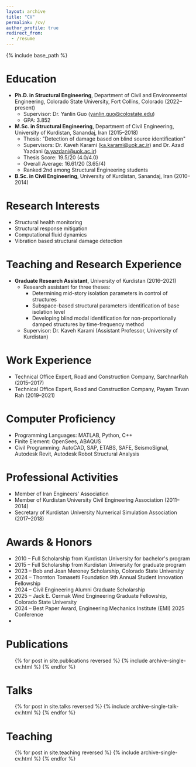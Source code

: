```yaml
---
layout: archive
title: "CV"
permalink: /cv/
author_profile: true
redirect_from:
  - /resume
---
```


{% include base_path %}

Education
======
* **Ph.D. in Structural Engineering**, Department of Civil and Environmental Engineering, Colorado State University, Fort Collins, Colorado (2022&ndash;present)
  * Supervisor: Dr. Yanlin Guo (<yanlin.guo@colostate.edu>)
  * GPA: 3.852
* **M.Sc. in Structural Engineering**, Department of Civil Engineering, University of Kurdistan, Sanandaj, Iran (2015&ndash;2018)
  * Thesis: "Detection of damage based on blind source identification"
  * Supervisors: Dr. Kaveh Karami (<ka.karami@uok.ac.ir>) and Dr. Azad Yazdani (<a.yazdani@uok.ac.ir>)
  * Thesis Score: 19.5/20 (4.0/4.0)
  * Overall Average: 16.61/20 (3.65/4)
  * Ranked 2nd among Structural Engineering students
* **B.Sc. in Civil Engineering**, University of Kurdistan, Sanandaj, Iran (2010&ndash;2014)

Research Interests
======
* Structural health monitoring
* Structural response mitigation
* Computational fluid dynamics
* Vibration based structural damage detection

Teaching and Research Experience
======
* **Graduate Research Assistant**, University of Kurdistan (2016&ndash;2021)
  * Research assistant for three theses:
    * Determining mid-story isolation parameters in control of structures
    * Subspace-based structural parameters identification of base isolation level
    * Developing blind modal identification for non-proportionally damped structures by time-frequency method
  * Supervisor: Dr. Kaveh Karami (Assistant Professor, University of Kurdistan)

Work Experience
======
* Technical Office Expert, Road and Construction Company, SarchnarRah (2015&ndash;2017)
* Technical Office Expert, Road and Construction Company, Payam Tavan Rah (2019&ndash;2021)

Computer Proficiency
======
* Programming Languages: MATLAB, Python, C++
* Finite Element: OpenSees, ABAQUS
* Civil Programming: AutoCAD, SAP, ETABS, SAFE, SeismoSignal, Autodesk Revit, Autodesk Robot Structural Analysis

Professional Activities
======
* Member of Iran Engineers' Association
* Member of Kurdistan University Civil Engineering Association (2011&ndash;2014)
* Secretary of Kurdistan University Numerical Simulation Association (2017&ndash;2018)

Awards & Honors
======
* 2010 &ndash; Full Scholarship from Kurdistan University for bachelor's program
* 2015 &ndash; Full Scholarship from Kurdistan University for graduate program
* 2023 &ndash; Bob and Joan Meroney Scholarship, Colorado State University
* 2024 &ndash; Thornton Tomasetti Foundation 9th Annual Student Innovation Fellowship
* 2024 &ndash; Civil Engineering Alumni Graduate Scholarship
* 2025 &ndash; Jack E. Cermak Wind Engineering Graduate Fellowship, Colorado State University
* 2024 &ndash; Best Paper Award, Engineering Mechanics Institute (EMI) 2025 Conference
* 
Publications
======
  <ul>{% for post in site.publications reversed %}
    {% include archive-single-cv.html %}
  {% endfor %}</ul>
  
Talks
======
  <ul>{% for post in site.talks reversed %}
    {% include archive-single-talk-cv.html  %}
  {% endfor %}</ul>
  
Teaching
======
  <ul>{% for post in site.teaching reversed %}
    {% include archive-single-cv.html %}
  {% endfor %}</ul>
  

